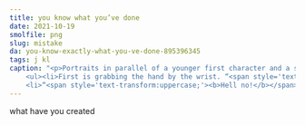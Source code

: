 ```yaml
---
title: you know what you’ve done
date: 2021-10-19
smolfile: png
slug: mistake
da: you-know-exactly-what-you-ve-done-895396345
tags: j kl
caption: "<p>Portraits in parallel of a younger first character and a shorter-haired second, both grabbing a hand extending from the viewer’s perspective.</p>
	<ul><li>First is grabbing the hand by the wrist. “<span style='text-transform:uppercase;'>You think you can change my life,</span>” reads the speech bubble, “<span style='text-transform:uppercase;'>and get away with it?</span>”</li>
	<li>“<span style='text-transform:uppercase;'><b>Hell no!</b></span>” reads the background of the second. Then, written on the extended arm: “<span style='text-transform:uppercase;'>Live with your mistake</span>”</li></ul>"
---
```

what have you created